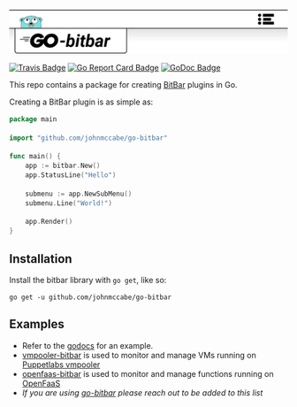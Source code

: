 ![go-bitbar logo](images/logo.svg)


[![Travis Badge]][Travis]
[![Go Report Card Badge]][Go Report Card]
[![GoDoc Badge]][GoDoc]

This repo contains a package for creating [BitBar](https://github.com/matryer/bitbar) plugins in Go.

Creating a BitBar plugin is as simple as:

```go
package main

import "github.com/johnmccabe/go-bitbar"

func main() {
    app := bitbar.New()
    app.StatusLine("Hello")

    submenu := app.NewSubMenu()
    submenu.Line("World!")

    app.Render()
}
```

## Installation

Install the bitbar library with `go get`, like so:

    go get -u github.com/johnmccabe/go-bitbar

## Examples

- Refer to the [godocs](https://godoc.org/github.com/johnmccabe/go-bitbar) for an example.
- [vmpooler-bitbar](https://github.com/johnmccabe/vmpooler-bitbar) is used to monitor and manage VMs running on [Puppetlabs vmpooler](https://github.com/puppetlabs/vmpooler)
- [openfaas-bitbar](https://github.com/johnmccabe/openfaas-bitbar) is used to monitor and manage functions running on [OpenFaaS](https://github.com/openfaas/faas)
- *If you are using [go-bitbar](https://github.com/johnmccabe/go-bitbar) please reach out to be added to this list*

[Travis]: https://travis-ci.org/johnmccabe/go-bitbar
[Travis Badge]: https://travis-ci.org/johnmccabe/go-bitbar.svg?branch=master
[Go Report Card]: https://goreportcard.com/report/github.com/johnmccabe/go-bitbar
[Go Report Card Badge]: https://goreportcard.com/badge/github.com/johnmccabe/go-bitbar
[GoDoc]: https://godoc.org/github.com/johnmccabe/go-bitbar
[GoDoc Badge]: https://godoc.org/github.com/johnmccabe/go-bitbar?status.svg
